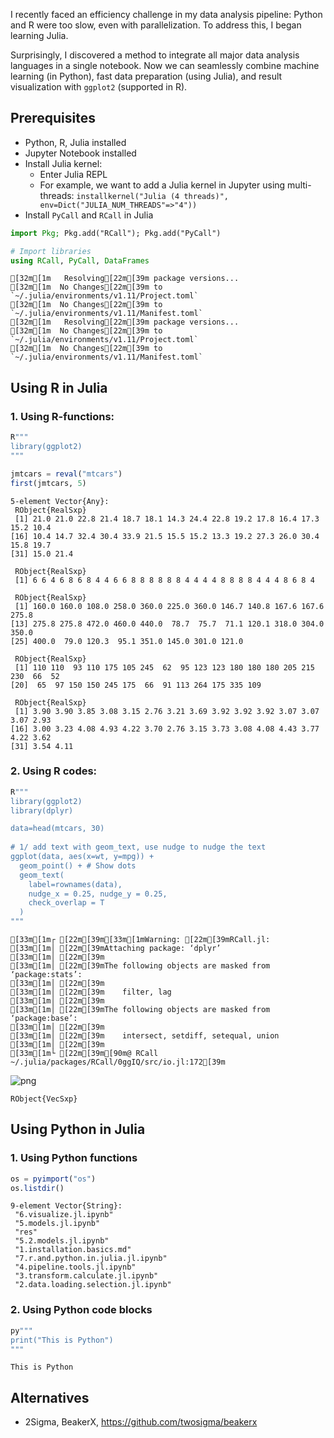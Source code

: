I recently faced an efficiency challenge in my data analysis pipeline: Python and R were too slow, even with parallelization. To address this, I began learning Julia.

Surprisingly, I discovered a method to integrate all major data analysis languages in a single notebook. Now we can seamlessly combine machine learning (in Python), fast data preparation (using Julia), and result visualization with `ggplot2` (supported in R).

## Prerequisites

- Python, R, Julia installed
- Jupyter Notebook installed
- Install Julia kernel:
    - Enter Julia REPL
    - For example, we want to add a Julia kernel in Jupyter using multi-threads: `installkernel("Julia (4 threads)", env=Dict("JULIA_NUM_THREADS"=>"4"))`
- Install `PyCall` and `RCall` in Julia



```julia
import Pkg; Pkg.add("RCall"); Pkg.add("PyCall")

# Import libraries
using RCall, PyCall, DataFrames
```

    [32m[1m   Resolving[22m[39m package versions...
    [32m[1m  No Changes[22m[39m to `~/.julia/environments/v1.11/Project.toml`
    [32m[1m  No Changes[22m[39m to `~/.julia/environments/v1.11/Manifest.toml`
    [32m[1m   Resolving[22m[39m package versions...
    [32m[1m  No Changes[22m[39m to `~/.julia/environments/v1.11/Project.toml`
    [32m[1m  No Changes[22m[39m to `~/.julia/environments/v1.11/Manifest.toml`


## Using R in Julia

### 1. Using R-functions:


```julia
R"""
library(ggplot2)
"""

jmtcars = reval("mtcars")
first(jmtcars, 5)
```




    5-element Vector{Any}:
     RObject{RealSxp}
     [1] 21.0 21.0 22.8 21.4 18.7 18.1 14.3 24.4 22.8 19.2 17.8 16.4 17.3 15.2 10.4
    [16] 10.4 14.7 32.4 30.4 33.9 21.5 15.5 15.2 13.3 19.2 27.3 26.0 30.4 15.8 19.7
    [31] 15.0 21.4
    
     RObject{RealSxp}
     [1] 6 6 4 6 8 6 8 4 4 6 6 8 8 8 8 8 8 4 4 4 4 8 8 8 8 4 4 4 8 6 8 4
    
     RObject{RealSxp}
     [1] 160.0 160.0 108.0 258.0 360.0 225.0 360.0 146.7 140.8 167.6 167.6 275.8
    [13] 275.8 275.8 472.0 460.0 440.0  78.7  75.7  71.1 120.1 318.0 304.0 350.0
    [25] 400.0  79.0 120.3  95.1 351.0 145.0 301.0 121.0
    
     RObject{RealSxp}
     [1] 110 110  93 110 175 105 245  62  95 123 123 180 180 180 205 215 230  66  52
    [20]  65  97 150 150 245 175  66  91 113 264 175 335 109
    
     RObject{RealSxp}
     [1] 3.90 3.90 3.85 3.08 3.15 2.76 3.21 3.69 3.92 3.92 3.92 3.07 3.07 3.07 2.93
    [16] 3.00 3.23 4.08 4.93 4.22 3.70 2.76 3.15 3.73 3.08 4.08 4.43 3.77 4.22 3.62
    [31] 3.54 4.11




### 2. Using R codes:


```julia
R"""
library(ggplot2)
library(dplyr)

data=head(mtcars, 30)
 
# 1/ add text with geom_text, use nudge to nudge the text
ggplot(data, aes(x=wt, y=mpg)) +
  geom_point() + # Show dots
  geom_text(
    label=rownames(data), 
    nudge_x = 0.25, nudge_y = 0.25, 
    check_overlap = T
  )
"""
```

    [33m[1m┌ [22m[39m[33m[1mWarning: [22m[39mRCall.jl: 
    [33m[1m│ [22m[39mAttaching package: ‘dplyr’
    [33m[1m│ [22m[39m
    [33m[1m│ [22m[39mThe following objects are masked from ‘package:stats’:
    [33m[1m│ [22m[39m
    [33m[1m│ [22m[39m    filter, lag
    [33m[1m│ [22m[39m
    [33m[1m│ [22m[39mThe following objects are masked from ‘package:base’:
    [33m[1m│ [22m[39m
    [33m[1m│ [22m[39m    intersect, setdiff, setequal, union
    [33m[1m│ [22m[39m
    [33m[1m└ [22m[39m[90m@ RCall ~/.julia/packages/RCall/0ggIQ/src/io.jl:172[39m



    
![png](output_6_1.png)
    





    RObject{VecSxp}




## Using Python in Julia

### 1. Using Python functions


```julia
os = pyimport("os")
os.listdir()
```




    9-element Vector{String}:
     "6.visualize.jl.ipynb"
     "5.models.jl.ipynb"
     "res"
     "5.2.models.jl.ipynb"
     "1.installation.basics.md"
     "7.r.and.python.in.julia.jl.ipynb"
     "4.pipeline.tools.jl.ipynb"
     "3.transform.calculate.jl.ipynb"
     "2.data.loading.selection.jl.ipynb"



### 2. Using Python code blocks


```julia
py"""
print("This is Python")
"""
```

    This is Python


    

## Alternatives
- 2Sigma, BeakerX, https://github.com/twosigma/beakerx
